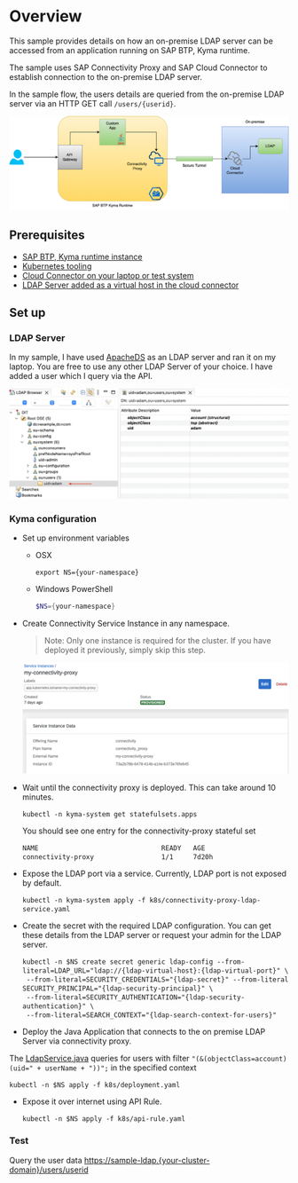 # Overview

This sample provides details on how an on-premise LDAP server can be accessed from an application running on SAP BTP, Kyma runtime.

The sample uses SAP Connectivity Proxy and SAP Cloud Connector to establish connection to the on-premise LDAP server.

In the sample flow, the users details are queried from the on-premise LDAP server via an HTTP GET call `/users/{userid}`.

![flow](assets/kyma-ldap-on-prem.png)


## Prerequisites

* [SAP BTP, Kyma runtime instance](../prerequisites/#kyma)
* [Kubernetes tooling](../prerequisites/#kubernetes)
* [Cloud Connector on your laptop or test system](../prerequisites/#sap-cloud-connector)
* [LDAP Server added as a virtual host in the cloud connector](https://help.sap.com/docs/CP_CONNECTIVITY/cca91383641e40ffbe03bdc78f00f681/f94810a111dd40fda07caffbbc02af87.html)

## Set up

### LDAP Server

In my sample, I have used [ApacheDS](https://directory.apache.org/apacheds/) as an LDAP server and ran it on my laptop. You are free to use any other LDAP Server of your choice. I have added a user which I query via the API.

![apache-ds](assets/apache-ds.png)

### Kyma configuration

* Set up environment variables

  * OSX
    ```shell script
    export NS={your-namespace}
    ```

  * Windows PowerShell
    ```powershell
    $NS={your-namespace}
    ```

* Create Connectivity Service Instance in any namespace.
  >Note: Only one instance is required for the cluster. If you have deployed it previously, simply skip this step.

  ![connectivity](./assets/connectivity-proxy.png)

* Wait until the connectivity proxy is deployed. This can take around 10 minutes.

  ```shell script
  kubectl -n kyma-system get statefulsets.apps
  ```
  
  You should see one entry for the connectivity-proxy stateful set

  ```shell script
  NAME                               READY   AGE
  connectivity-proxy                 1/1     7d20h
  ```

* Expose the LDAP port via a service. Currently, LDAP port is not exposed by default.

  ```shell script
  kubectl -n kyma-system apply -f k8s/connectivity-proxy-ldap-service.yaml
  ```

* Create the secret with the required LDAP configuration. You can get these details from the LDAP server or request your admin for the LDAP server.

  ```shell script
  kubectl -n $NS create secret generic ldap-config --from-literal=LDAP_URL="ldap://{ldap-virtual-host}:{ldap-virtual-port}" \
   --from-literal=SECURITY_CREDENTIALS="{ldap-secret}" --from-literal SECURITY_PRINCIPAL="{ldap-security-principal}" \
   --from-literal=SECURITY_AUTHENTICATION="{ldap-security-authentication}" \
   --from-literal=SEARCH_CONTEXT="{ldap-search-context-for-users}"  
  ```

* Deploy the Java Application that connects to the on premise LDAP Server via connectivity proxy.

The [LdapService.java](src/main/java/com/sap/sample/ldap/services/LdapService.java) queries for users with filter `"(&(objectClass=account)(uid=" + userName + "))";` in the specified context

  ```shell script
  kubectl -n $NS apply -f k8s/deployment.yaml
  ```

* Expose it over internet using API Rule.

  ```shell script
  kubectl -n $NS apply -f k8s/api-rule.yaml
  ```

### Test

Query the user data <https://sample-ldap.{your-cluster-domain}/users/userid>
